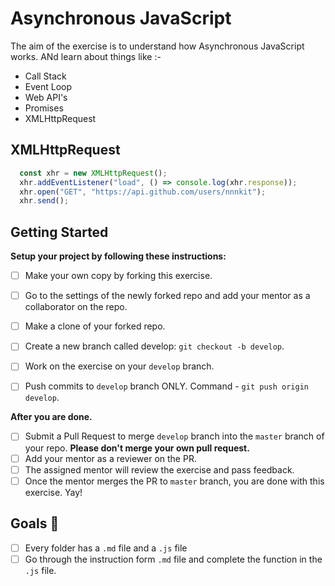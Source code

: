 # Asynchronous JavaScript

The aim of the exercise is to understand how Asynchronous JavaScript works. ANd learn about things like :-
  * Call Stack
  * Event Loop
  * Web API's
  * Promises
  * XMLHttpRequest

## XMLHttpRequest

```js
  const xhr = new XMLHttpRequest();
  xhr.addEventListener("load", () => console.log(xhr.response));
  xhr.open("GET", "https://api.github.com/users/nnnkit");
  xhr.send();
```

## Getting Started

**Setup your project by following these instructions:**

* [ ] Make your own copy by forking this exercise.
* [ ] Go to the settings of the newly forked repo and add your mentor as a collaborator on the repo.
* [ ] Make a clone of your forked repo.
* [ ] Create a new branch called develop: `git checkout -b develop`.
* [ ] Work on the exercise on your `develop` branch.
* [ ] Push commits to `develop` branch ONLY. Command - `git push origin develop`.


**After you are done.**

* [ ] Submit a Pull Request to merge `develop` branch into the `master` branch of your repo. **Please don't merge your own pull request.**
* [ ] Add your mentor as a reviewer on the PR.
* [ ] The assigned mentor will review the exercise and pass feedback.
* [ ] Once the mentor merges the PR to `master` branch, you are done with this exercise. Yay!

## Goals 🎯
* [ ] Every folder has a `.md` file and a `.js` file
* [ ] Go through the instruction form `.md` file and complete the function in the `.js` file.